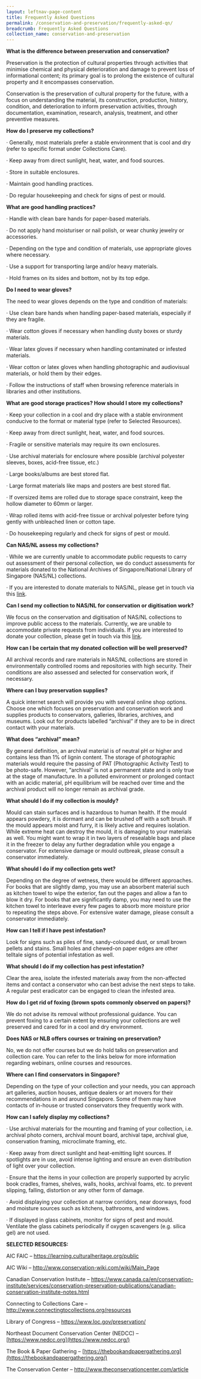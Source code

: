 ```yaml
---
layout: leftnav-page-content
title: Frequently Asked Questions 
permalink: /conservation-and-preservation/frequently-asked-qn/
breadcrumb: Frequently Asked Questions
collection_name: conservation-and-preservation
---
```


**What is the difference between preservation and conservation?**

Preservation is the protection of cultural properties through activities that minimise chemical and physical deterioration and damage to prevent loss of informational content; its primary goal is to prolong the existence of cultural property and it encompasses conservation. 

 

Conservation is the preservation of cultural property for the future, with a focus on understanding the material, its construction, production, history, condition, and deterioration to inform preservation activities, through documentation, examination, research, analysis, treatment, and other preventive measures. 

 

**How do I preserve my collections?**

·       Generally, most materials prefer a stable environment that is cool and dry (refer to specific format under Collections Care).

·       Keep away from direct sunlight, heat, water, and food sources.

·       Store in suitable enclosures.

·       Maintain good handling practices. 

·       Do regular housekeeping and check for signs of pest or mould. 

 

**What are good handling practices?**

·       Handle with clean bare hands for paper-based materials.

·       Do not apply hand moisturiser or nail polish, or wear chunky jewelry or accessories.

·       Depending on the type and condition of materials, use appropriate gloves where necessary.

·       Use a support for transporting large and/or heavy materials.

·       Hold frames on its sides and bottom, not by its top edge.

 

**Do I need to wear gloves?**

The need to wear gloves depends on the type and condition of materials:

·       Use clean bare hands when handling paper-based materials, especially if they are fragile.

·       Wear cotton gloves if necessary when handling dusty boxes or sturdy materials.

·       Wear latex gloves if necessary when handling contaminated or infested materials.

·       Wear cotton or latex gloves when handling photographic and audiovisual materials, or hold them by their edges.

·       Follow the instructions of staff when browsing reference materials in libraries and other institutions.

 

**What are good storage practices? How should I store my collections?**

·       Keep your collection in a cool and dry place with a stable environment conducive to the format or material type (refer to Selected Resources).

·       Keep away from direct sunlight, heat, water, and food sources.

·       Fragile or sensitive materials may require its own enclosures.

·       Use archival materials for enclosure where possible (archival polyester sleeves, boxes, acid-free tissue, etc.)

·       Large books/albums are best stored flat.

·       Large format materials like maps and posters are best stored flat. 

·       If oversized items are rolled due to storage space constraint, keep the hollow diameter to 60mm or larger.

·       Wrap rolled items with acid-free tissue or archival polyester before tying gently with unbleached linen or cotton tape. 

·       Do housekeeping regularly and check for signs of pest or mould. 

 

**Can NAS/NL assess my collections?**

·       While we are currently unable to accommodate public requests to carry out assessment of their personal collection, we do conduct assessments for materials donated to the National Archives of Singapore/National Library of Singapore (NAS/NL) collections.

·       If you are interested to donate materials to NAS/NL, please get in touch via this [link](https://www.nlb.gov.sg/GetInvolved/Donate/DonatetoourCollections.aspx). 

 

**Can I send my collection to NAS/NL for conservation or digitisation work?**

We focus on the conservation and digitisation of NAS/NL collections to improve public access to the materials. Currently, we are unable to accommodate private requests from individuals. If you are interested to donate your collection, please get in touch via this [link](https://www.nlb.gov.sg/GetInvolved/Donate/DonatetoourCollections.aspx).

 

**How can I be certain that my donated collection will be well preserved?**

All archival records and rare materials in NAS/NL collections are stored in environmentally controlled rooms and repositories with high security. Their conditions are also assessed and selected for conservation work, if necessary.

 

**Where can I buy preservation supplies?**

A quick internet search will provide you with several online shop options. Choose one which focuses on preservation and conservation work and supplies products to conservators, galleries, libraries, archives, and museums. Look out for products labelled “archival” if they are to be in direct contact with your materials.

 

**What does “archival” mean?**

By general definition, an archival material is of neutral pH or higher and contains less than 1% of lignin content. The storage of photographic materials would require the passing of PAT (Photographic Activity Test) to be photo-safe. However, “archival” is not a permanent state and is only true at the stage of manufacture. In a polluted environment or prolonged contact with an acidic material, pH equilibrium will be reached over time and the archival product will no longer remain as archival grade. 

 

**What should I do if my collection is mouldy?**

Mould can stain surfaces and is hazardous to human health. If the mould appears powdery, it is dormant and can be brushed off with a soft brush. If the mould appears moist and furry, it is likely active and requires isolation. While extreme heat can destroy the mould, it is damaging to your materials as well. You might want to wrap it in two layers of resealable bags and place it in the freezer to delay any further degradation while you engage a conservator. For extensive damage or mould outbreak, please consult a conservator immediately.

 

**What should I do if my collection gets wet?**

Depending on the degree of wetness, there would be different approaches. For books that are slightly damp, you may use an absorbent material such as kitchen towel to wipe the exterior, fan out the pages and allow a fan to blow it dry. For books that are significantly damp, you may need to use the kitchen towel to interleave every few pages to absorb more moisture prior to repeating the steps above. For extensive water damage, please consult a conservator immediately.

 

**How can I tell if I have pest infestation?**

Look for signs such as piles of fine, sandy-coloured dust, or small brown pellets and stains. Small holes and chewed-on paper edges are other telltale signs of potential infestation as well. 

 

**What should I do if my collection has pest infestation?**

Clear the area, isolate the infested materials away from the non-affected items and contact a conservator who can best advise the next steps to take. A regular pest eradicator can be engaged to clean the infested area. 

 

**How do I get rid of foxing (brown spots commonly observed on papers)?**

We do not advise its removal without professional guidance. You can prevent foxing to a certain extent by ensuring your collections are well preserved and cared for in a cool and dry environment. 

 

**Does NAS or NLB offers courses or training on preservation?**

No, we do not offer courses but we do hold talks on preservation and collection care. You can refer to the links below for more information regarding webinars, online courses and resources.

 

**Where can I find conservators in Singapore?**

Depending on the type of your collection and your needs, you can approach art galleries, auction houses, antique dealers or art movers for their recommendations in and around Singapore. Some of them may have contacts of in-house or trusted conservators they frequently work with.

 

**How can I safely display my collections?**

·       Use archival materials for the mounting and framing of your collection, i.e. archival photo corners, archival mount board, archival tape, archival glue, conservation framing, microclimate framing, etc.

·       Keep away from direct sunlight and heat-emitting light sources. If spotlights are in use, avoid intense lighting and ensure an even distribution of light over your collection.

·       Ensure that the items in your collection are properly supported by acrylic book cradles, frames, shelves, walls, hooks, archival foams, etc. to prevent slipping, falling, distortion or any other form of damage. 

·       Avoid displaying your collection at narrow corridors, near doorways, food and moisture sources such as kitchens, bathrooms, and windows.

·       If displayed in glass cabinets, monitor for signs of pest and mould. Ventilate the glass cabinets periodically if oxygen scavengers (e.g. silica gel) are not used.

 

**SELECTED RESOURCES:**

AIC FAIC – <https://learning.culturalheritage.org/public> 

AIC Wiki – <http://www.conservation-wiki.com/wiki/Main_Page> 

Canadian Conservation Institute – <https://www.canada.ca/en/conservation-institute/services/conservation-preservation-publications/canadian-conservation-institute-notes.html> 

Connecting to Collections Care – <http://www.connectingtocollections.org/resources> 

Library of Congress  – <https://www.loc.gov/preservation/> 

Northeast Document Conservation Center (NEDCC) – [https://www.nedcc.org](https://www.nedcc.org/) 

The Book & Paper Gathering – [https://thebookandpapergathering.org](https://thebookandpapergathering.org/)  

The Conservation Center – <http://www.theconservationcenter.com/article> 